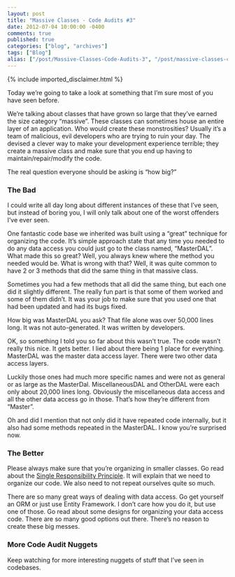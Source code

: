 ```yaml
---
layout: post
title: "Massive Classes - Code Audits #3"
date: 2012-07-04 10:00:00 -0400
comments: true
published: true
categories: ["blog", "archives"]
tags: ["Blog"]
alias: ["/post/Massive-Classes-Code-Audits-3", "/post/massive-classes-code-audits-3"]
---
```

<!-- more -->
{% include imported_disclaimer.html %}
<p>Today we’re going to take a look at something that I’m sure most of you have seen before. </p>  <p>We’re talking about classes that have grown so large that they’ve earned the size category “massive”. These classes can sometimes house an entire layer of an application. Who would create these monstrosities? Usually it’s a team of malicious, evil developers who are trying to ruin your day. The devised a clever way to make your development experience terrible; they create a massive class and make sure that you end up having to maintain/repair/modify the code.</p>  <p>The real question everyone should be asking is “how big?”</p>  <h3>The Bad</h3>  <p>I could write all day long about different instances of these that I’ve seen, but instead of boring you, I will only talk about one of the worst offenders I’ve ever seen.</p>  <p>One fantastic code base we inherited was built using a “great” technique for organizing the code. It’s simple approach state that any time you needed to do any data access you could just go to the class named, “MasterDAL”. What made this so great? Well, you always knew where the method you needed would be. What is wrong with that? Well, it was quite common to have 2 or 3 methods that did the same thing in that massive class.</p>  <p>Sometimes you had a few methods that all did the same thing, but each one did it slightly different. The really fun part is that some of them worked and some of them didn’t. It was your job to make sure that you used one that had been updated and had its bugs fixed.</p>  <p>How big was MasterDAL you ask? That file alone was over 50,000 lines long. It was not auto-generated. It was written by developers.</p>  <p>OK, so something I told you so far about this wasn’t true. The code wasn’t really this nice. It gets better. I lied about there being 1 place for everything. MasterDAL was the master data access layer. There were two other data access layers. </p>  <p>Luckily those ones had much more specific names and were not as general or as large as the MasterDal. MiscellaneousDAL and OtherDAL were each only about 20,000 lines long. Obviously the miscellaneous data access and all the other data access go in those. That’s how they’re different from “Master”.</p>  <p>Oh and did I mention that not only did it have repeated code internally, but it also had some methods repeated in the MasterDAL. I know you’re surprised now.</p>  <h3>The Better</h3>  <p>Please always make sure that you’re organizing in smaller classes. Go read about the <a href="http://en.wikipedia.org/wiki/Single_responsibility_principle" target="_blank">Single Responsibility Principle</a>. It will explain that we need to organize our code. We also need to not repeat ourselves quite so much.</p>  <p>There are so many great ways of dealing with data access. Go get yourself an ORM or just use Entity Framework. I don’t care how you do it, but use one of those. Go read about some designs for organizing your data access code. There are so many good options out there. There’s no reason to create these big messes. </p>  <h3>More Code Audit Nuggets</h3>  <p>Keep watching for more interesting nuggets of stuff that I’ve seen in codebases.</p>
